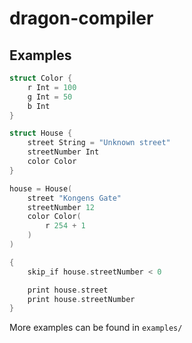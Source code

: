 # dragon-compiler

## Examples

```cpp
struct Color {
    r Int = 100
    g Int = 50
    b Int
}

struct House {
    street String = "Unknown street"
    streetNumber Int
    color Color
}

house = House(
    street "Kongens Gate"
    streetNumber 12
    color Color(
        r 254 + 1
    )
)

{
    skip_if house.streetNumber < 0

    print house.street
    print house.streetNumber
}
```

More examples can be found in `examples/`
